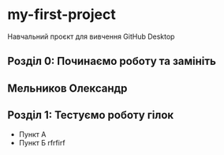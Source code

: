 #  my-first-project
Навчальний проєкт для вивчення GitHub Desktop
 ## Розділ 0: Починаємо роботу та замініть
## Мельников Олександр
## Розділ 1: Тестуємо роботу гілок 
*   Пункт А
*   Пункт Б
rfrfirf